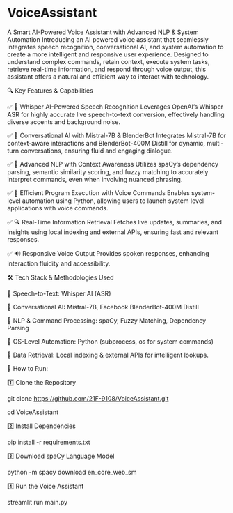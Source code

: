 # VoiceAssistant
A Smart AI-Powered Voice Assistant with Advanced NLP & System Automation
Introducing an AI powered voice assistant that seamlessly integrates speech recognition, conversational AI, and system automation to create a more intelligent and responsive user experience. Designed to understand complex commands, retain context, execute system tasks, retrieve real-time information, and respond through voice output, this assistant offers a natural and efficient way to interact with technology.


🔍 Key Features & Capabilities

✅ 🎤 Whisper AI-Powered Speech Recognition
Leverages OpenAI’s Whisper ASR for highly accurate live speech-to-text conversion, effectively handling diverse accents and background noise.

✅ 💬 Conversational AI with Mistral-7B & BlenderBot
Integrates Mistral-7B for context-aware interactions and BlenderBot-400M Distill for dynamic, multi-turn conversations, ensuring fluid and engaging dialogue.

✅ 🧠 Advanced NLP with Context Awareness
Utilizes spaCy’s dependency parsing, semantic similarity scoring, and fuzzy matching to accurately interpret commands, even when involving nuanced phrasing.

✅ 📂 Efficient Program Execution with Voice Commands
Enables system-level automation using Python, allowing users to launch system level applications with voice commands.

✅ 🔍 Real-Time Information Retrieval
Fetches live updates, summaries, and insights using local indexing and external APIs, ensuring fast and relevant responses.

✅ 🔊 Responsive Voice Output
Provides spoken responses, enhancing interaction fluidity and accessibility.

🛠️ Tech Stack & Methodologies Used

🚀 Speech-to-Text: Whisper AI (ASR)

🚀 Conversational AI: Mistral-7B, Facebook BlenderBot-400M Distill

🚀 NLP & Command Processing: spaCy, Fuzzy Matching, Dependency Parsing

🚀 OS-Level Automation: Python (subprocess, os for system commands)

🚀 Data Retrieval: Local indexing & external APIs for intelligent lookups.



🚀 How to Run:


1️⃣ Clone the Repository

git clone https://github.com/21F-9108/VoiceAssistant.git

cd VoiceAssistant

2️⃣ Install Dependencies

pip install -r requirements.txt

3️⃣ Download spaCy Language Model

python -m spacy download en_core_web_sm

4️⃣ Run the Voice Assistant

streamlit run main.py


